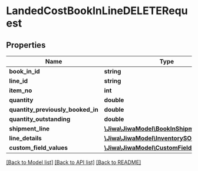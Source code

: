 # LandedCostBookInLineDELETERequest

## Properties
Name | Type | Description | Notes
------------ | ------------- | ------------- | -------------
**book_in_id** | **string** |  | [optional] 
**line_id** | **string** |  | [optional] 
**item_no** | **int** |  | [optional] 
**quantity** | **double** |  | [optional] 
**quantity_previously_booked_in** | **double** |  | [optional] 
**quantity_outstanding** | **double** |  | [optional] 
**shipment_line** | [**\Jiwa\JiwaModel\BookInShipmentLine**](BookInShipmentLine.md) |  | [optional] 
**line_details** | [**\Jiwa\JiwaModel\InventorySOHLineDetail[]**](InventorySOHLineDetail.md) |  | [optional] 
**custom_field_values** | [**\Jiwa\JiwaModel\CustomFieldValue[]**](CustomFieldValue.md) |  | [optional] 

[[Back to Model list]](../README.md#documentation-for-models) [[Back to API list]](../README.md#documentation-for-api-endpoints) [[Back to README]](../README.md)


